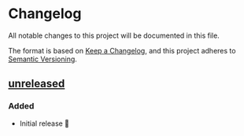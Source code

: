 # Changelog

All notable changes to this project will be documented in this file.

The format is based on [Keep a Changelog](https://keepachangelog.com/en/1.0.0/),
and this project adheres to [Semantic Versioning](https://semver.org/spec/v2.0.0.html).

## [unreleased]

### Added

- Initial release 🎊

[unreleased]: https://github.com/projekt0n/caret.nvim/compare/v1.0.0...main
[v1.0.0]: https://github.com/projekt0n/caret.nvim/tree/v1.0.0
